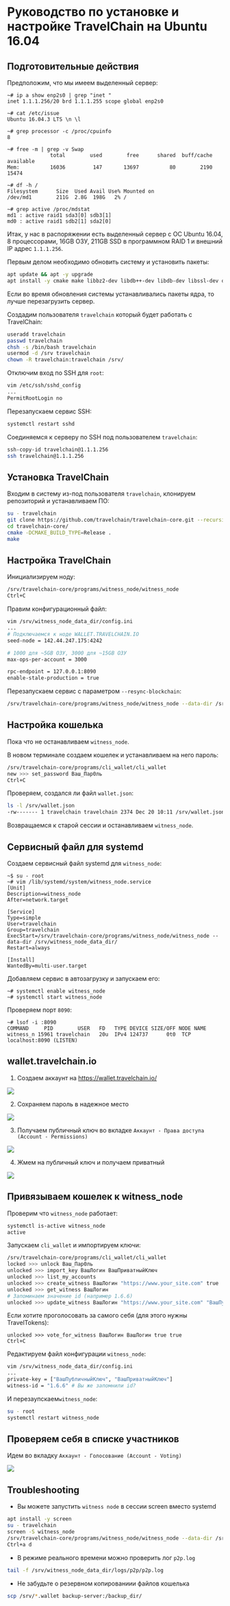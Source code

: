 # Руководство по установке и настройке TravelChain на Ubuntu 16.04

## Подготовительные действия

Предположим, что мы имеем выделенный сервер:
```
~# ip a show enp2s0 | grep "inet "
inet 1.1.1.256/20 brd 1.1.1.255 scope global enp2s0

~# cat /etc/issue
Ubuntu 16.04.3 LTS \n \l

~# grep processor -c /proc/cpuinfo
8

~# free -m | grep -v Swap
              total        used        free      shared  buff/cache   available
Mem:          16036         147       13697          80        2190       15474

~# df -h /
Filesystem      Size  Used Avail Use% Mounted on
/dev/md1        211G  2.8G  198G   2% /

~# grep active /proc/mdstat
md1 : active raid1 sda3[0] sdb3[1]
md0 : active raid1 sdb2[1] sda2[0]
```

Итак, у нас в распоряжении есть выделенный сервер с ОС Ubuntu 16.04, 8 процессорами, 16GB ОЗУ, 211GB SSD в программном RAID 1 и внешний IP адрес `1.1.1.256`.

Первым делом необходимо обновить систему и установить пакеты:
```bash
apt update && apt -y upgrade
apt install -y cmake make libbz2-dev libdb++-dev libdb-dev libssl-dev openssl libreadline-dev autoconf libtool git ntp libcurl4-openssl-dev g++ libboost-all-dev lsof
```

Если во время обновления системы устанавливались пакеты ядра, то лучше перезагрузить сервер.

Создадим пользователя `travelchain` который будет работать с TravelChain:
```bash
useradd travelchain
passwd travelchain
chsh -s /bin/bash travelchain
usermod -d /srv travelchain
chown -R travelchain:travelchain /srv/
```

Отключим вход по SSH для `root`:
```bash
vim /etc/ssh/sshd_config
...
PermitRootLogin no
```

Перезапускаем сервис SSH:
```bash
systemctl restart sshd
```

Соединяемся к серверу по SSH под пользователем `travelchain`:
```bash
ssh-copy-id travelchain@1.1.1.256
ssh travelchain@1.1.1.256
```

## Установка TravelChain

Входим в систему из-под пользователя `travelchain`, клонируем репозиторий и устанавливаем ПО:
```bash
su - travelchain
git clone https://github.com/travelchain/travelchain-core.git --recursive
cd travelchain-core/
cmake -DCMAKE_BUILD_TYPE=Release .
make
```

## Настройка TravelChain

Инициализируем ноду:
```bash
/srv/travelchain-core/programs/witness_node/witness_node
Ctrl+C
```

Правим конфигурационный файл:
```bash
vim /srv/witness_node_data_dir/config.ini
...
# Подключаемся к ноде WALLET.TRAVELCHAIN.IO
seed-node = 142.44.247.175:4242

# 1000 для ~5GB ОЗУ, 3000 для ~15GB ОЗУ
max-ops-per-account = 3000 

rpc-endpoint = 127.0.0.1:8090
enable-stale-production = true
```

Перезапускаем сервис с параметром `--resync-blockchain`:
```bash
/srv/travelchain-core/programs/witness_node/witness_node --data-dir /srv/witness_node_data_dir/ --resync-blockchain
```

## Настройка кошелька

Пока что не останавливаем `witness_node`.

В новом терминале создаем кошелек и устанавливаем на него пароль:
```bash
/srv/travelchain-core/programs/cli_wallet/cli_wallet
new >>> set_password Ваш_Пар0ль
Ctrl+C
```

Проверяем, создался ли файл `wallet.json`:
```bash
ls -l /srv/wallet.json
-rw------- 1 travelchain travelchain 2374 Dec 20 10:11 /srv/wallet.json
```

Возвращаемся к старой сессии и останавливаем `witness_node`.

## Сервисный файл для systemd

Создаем cервисный файл systemd для `witness_node`:
```
~$ su - root
~# vim /lib/systemd/system/witness_node.service
[Unit]
Description=witness_node
After=network.target

[Service]
Type=simple
User=travelchain
Group=travelchain
ExecStart=/srv/travelchain-core/programs/witness_node/witness_node --data-dir /srv/witness_node_data_dir/
Restart=always

[Install]
WantedBy=multi-user.target
```

Добавляем сервис в автозагрузку и запускаем его:
```
~# systemctl enable witness_node
~# systemctl start witness_node
```

Проверяем порт `8090`:
```
~# lsof -i :8090
COMMAND     PID        USER   FD   TYPE DEVICE SIZE/OFF NODE NAME
witness_n 15961 travelchain   20u  IPv4 124737      0t0  TCP localhost:8090 (LISTEN)
```

## wallet.travelchain.io

1. Создаем аккаунт на https://wallet.travelchain.io/

![](https://raw.githubusercontent.com/TravelChain/travelchain-core/master/misc/registration.png)

2. Сохраняем пароль в надежное место 

![](https://raw.githubusercontent.com/TravelChain/travelchain-core/master/misc/backup.png)

3. Получаем публичный ключ во вкладке `Аккаунт - Права доступа (Account - Permissions)`

![](https://raw.githubusercontent.com/TravelChain/travelchain-core/master/misc/public_key.png)

4. Жмем на публичный ключ и получаем приватный

![](https://raw.githubusercontent.com/TravelChain/travelchain-core/master/misc/private_key.png)

## Привязываем кошелек к witness_node

Проверим что `witness_node` работает:
```bash
systemctl is-active witness_node
active
```

Запускаем `cli_wallet` и импортируем ключи:
```bash
/srv/travelchain-core/programs/cli_wallet/cli_wallet
locked >>> unlock Ваш_Пар0ль
unlocked >>> import_key ВашЛогин ВашПриватныйКлюч
unlocked >>> list_my_accounts
unlocked >>> create_witness ВашЛогин "https://www.your_site.com" true
unlocked >>> get_witness ВашЛогин
# Запоминаем значение id (например 1.6.6)
unlocked >>> update_witness ВашЛогин "https://www.your_site.com" "ВашПубличныйКлюч" true
```

Если хотите проголосовать за самого себя (для этого нужны TravelTokens):
```
unlocked >>> vote_for_witness ВашЛогин ВашЛогин true true
Ctrl+C
```

Редактируем файл конфигурации `witness_node`:
```bash
vim /srv/witness_node_data_dir/config.ini
...
private-key = ["ВашПубличныйКлюч", "ВашПриватныйКлюч"]
witness-id = "1.6.6" # Вы же запомнили id?
```

И перезаупскаем`witness_node`:
```bash
su - root
systemctl restart witness_node
```

## Проверяем себя в списке участников

Идем во вкладку `Аккаунт - Голосование (Account - Voting)`

![](https://raw.githubusercontent.com/TravelChain/travelchain-core/master/misc/vote_table.png)

## Troubleshooting

* Вы можете запустить `witness node` в сессии screen вместо systemd
```bash
apt install -y screen
su - travelchain
screen -S witness_node
/srv/travelchain-core/programs/witness_node/witness_node --data-dir /srv/witness_node_data_dir/ 
Ctrl+a d
```

* В режиме реального времени можно проверить лог `p2p.log`
```bash
tail -f /srv/witness_node_data_dir/logs/p2p/p2p.log
```

* Не забудьте о резервном копированиии файлов кошелька
```bash
scp /srv/*.wallet backup-server:/backup_dir/
```
